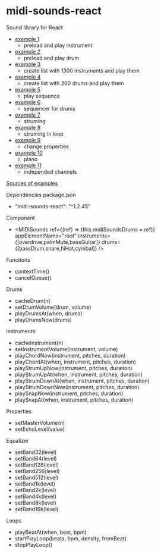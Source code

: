 # midi-sounds-react

Sound library for React

- [example 1](https://surikov.github.io/midi-sounds-react-examples/examples/midi-sounds-example1/build)
  - preload and play instrument
- [example 2](https://surikov.github.io/midi-sounds-react-examples/examples/midi-sounds-example2/build)
  - preload and play drum
- [example 3](https://surikov.github.io/midi-sounds-react-examples/examples/midi-sounds-example3/build)
  - create list with 1300 instruments and play them
- [example 4](https://surikov.github.io/midi-sounds-react-examples/examples/midi-sounds-example4/build)
  - create list with 200 drums and play them
- [example 5](https://surikov.github.io/midi-sounds-react-examples/examples/midi-sounds-example5/build)
  - play sequence
- [example 6](https://surikov.github.io/midi-sounds-react-examples/examples/midi-sounds-example6/build)
  - sequencer for drums
- [example 7](https://surikov.github.io/midi-sounds-react-examples/examples/midi-sounds-example7/build)
  - struming
- [example 8](https://surikov.github.io/midi-sounds-react-examples/examples/midi-sounds-example8/build)
  - struming in loop
- [example 9](https://surikov.github.io/midi-sounds-react-examples/examples/midi-sounds-example9/build)
  - change properties
- [example 10](https://surikov.github.io/midi-sounds-react-examples/examples/midi-sounds-example10/build)
  - piano
- [example 11](https://surikov.github.io/midi-sounds-react-examples/examples/midi-sounds-example11/build)
  - independed channels
  
[Sources of examples](https://github.com/surikov/midi-sounds-react-examples/tree/master/examples)

Dependencies package.json

- "midi-sounds-react": "^1.2.45"

Component

- <MIDISounds ref={(ref) => (this.midiSoundsDrums = ref)} appElementName="root" instruments={[overdrive,palmMute,bassGuitar]} drums={[bassDrum,snare,hiHat,cymbal]} />
  
Functions

- contextTime()
- cancelQueue()

Drums

- cacheDrum(n)
- setDrumVolume(drum, volume)
- playDrumsAt(when, drums)
- playDrumsNow(drums)

Instruments

- cacheInstrument(n)
- setInstrumentVolume(instrument, volume)
- playChordNow(instrument, pitches, duration)
- playChordAt(when, instrument, pitches, duration)
- playStrumUpNow(instrument, pitches, duration)
- playStrumUpAt(when, instrument, pitches, duration)
- playStrumDownAt(when, instrument, pitches, duration)
- playStrumDownNow(instrument, pitches, duration)
- playSnapNow(instrument, pitches, duration)
- playSnapAt(when, instrument, pitches, duration)

Properties

- setMasterVolume(n)
- setEchoLevel(value)

Equalizer

- setBand32(level)
- setBand64(level)
- setBand128(level)
- setBand256(level)
- setBand512(level)
- setBand1k(level)
- setBand2k(level)
- setBand4k(level)
- setBand8k(level)
- setBand16k(level)

Loops

- playBeatAt(when, beat, bpm)
- startPlayLoop(beats, bpm, density, fromBeat)
- stopPlayLoop()
